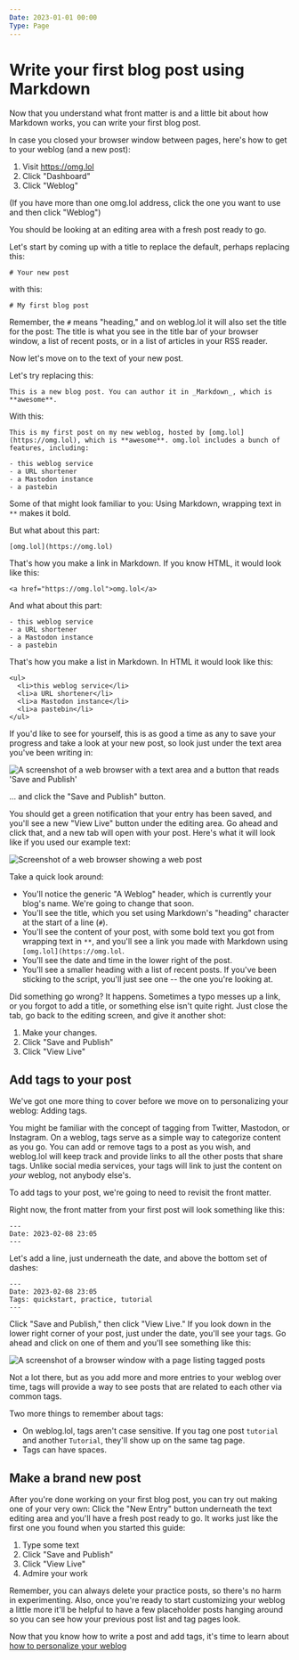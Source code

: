 ```yaml
---
Date: 2023-01-01 00:00
Type: Page
---
```


# Write your first blog post using Markdown

Now that you understand what front matter is and a little bit about how Markdown works, you can write your first blog post. 

In case you closed your browser window between pages, here's how to get to your weblog (and a new post): 

1. Visit <https://omg.lol>
2. Click "Dashboard"
3. Click "Weblog"

(If you have more than one omg.lol address, click the one you want to use and then click "Weblog") 

You should be looking at an editing area with a fresh post ready to go. 

Let's start by coming up with a title to replace the default, perhaps replacing this: 

```
# Your new post
```

with this: 

```
# My first blog post
```

Remember, the `#` means "heading," and on weblog.lol it will also set the title for the post: The title is what you see in the title bar of your browser window, a list of recent posts, or in a list of articles in your RSS reader.  

Now let's move on to the text of your new post. 

Let's try replacing this: 

```
This is a new blog post. You can author it in _Markdown_, which is **awesome**.
```

With this: 

```
This is my first post on my new weblog, hosted by [omg.lol](https://omg.lol), which is **awesome**. omg.lol includes a bunch of features, including:

- this weblog service
- a URL shortener
- a Mastodon instance
- a pastebin
```

Some of that might look familiar to you: Using Markdown, wrapping text in `**` makes it bold. 

But what about this part: 

```
[omg.lol](https://omg.lol)
```

That's how you make a link in Markdown. If you know HTML, it would look like this:

```
<a href="https://omg.lol">omg.lol</a>
```

And what about this part: 

```
- this weblog service
- a URL shortener
- a Mastodon instance
- a pastebin
```

That's how you make a list in Markdown. In HTML it would look like this:

```
<ul>
  <li>this weblog service</li>
  <li>a URL shortener</li>
  <li>a Mastodon instance</li>
  <li>a pastebin</li>
</ul>
```

If you'd like to see for yourself, this is as good a time as any to save your progress and take a look at your new post, so look just under the text area you've been writing in:

![A screenshot of a web browser with a text area and a button that reads 'Save and Publish'](ss_weblog_save_publish.jpg)

... and click the "Save and Publish" button. 

You should get a green notification that your entry has been saved, and you'll see a new "View Live" button under the editing area. Go ahead and click that, and a new tab will open with your post. Here's what it will look like if you used our example text: 

![Screenshot of a web browser showing a web post](ss_weblog_first_post.jpg)

Take a quick look around: 

- You'll notice the generic "A Weblog" header, which is currently your blog's name. We're going to change that soon. 
- You'll see the title, which you set using Markdown's "heading" character at the start of a line (`#`).
- You'll see the content of your post, with some bold text you got from wrapping text in `**`, and you'll see a link you made with Markdown using `[omg.lol](https://omg.lol`. 
- You'll see the date and time in the lower right of the post. 
- You'll see a smaller heading with a list of recent posts. If you've been sticking to the script, you'll just see one -- the one you're looking at. 

Did something go wrong? It happens. Sometimes a typo messes up a link, or you forgot to add a title, or something else isn't quite right. Just close the tab, go back to the editing screen, and give it another shot: 

1. Make your changes. 
2. Click "Save and Publish"
3. Click "View Live"

## Add tags to your post

We've got one more thing to cover before we move on to personalizing your weblog: Adding tags. 

You might be familiar with the concept of tagging from Twitter, Mastodon, or Instagram. On a weblog, tags serve as a simple way to categorize content as you go. You can add or remove tags to a post as you wish, and weblog.lol will keep track and provide links to all the other posts that share tags. Unlike social media services, your tags will link to just the content on _your_ weblog, not anybody else's. 

To add tags to your post, we're going to need to revisit the front matter. 

Right now, the front matter from your first post will look something like this:

```
---
Date: 2023-02-08 23:05
---
```

Let's add a line, just underneath the date, and above the bottom set of dashes: 

```
---
Date: 2023-02-08 23:05
Tags: quickstart, practice, tutorial
---
```

Click "Save and Publish," then click "View Live." If you look down in the lower right corner of your post, just under the date, you'll see your tags. Go ahead and click on one of them and you'll see something like this:

![A screenshot of a browser window with a page listing tagged posts](ss_weblog_tagpage.jpg)

Not a lot there, but as you add more and more entries to your weblog over time, tags will provide a way to see posts that are related to each other via common tags. 

Two more things to remember about tags:

- On weblog.lol, tags aren't case sensitive. If you tag one post `tutorial` and another `Tutorial`, they'll show up on the same tag page.
- Tags can have spaces. 

## Make a brand new post

After you're done working on your first blog post, you can try out making one of your very own: Click the "New Entry" button underneath the text editing area and you'll have a fresh post ready to go. It works just like the first one you found when you started this guide: 

1. Type some text 
2. Click "Save and Publish"
3. Click "View Live"
4. Admire your work

Remember, you can always delete your practice posts, so there's no harm in experimenting. Also, once you're ready to start customizing your weblog a little more it'll be helpful to have a few placeholder posts hanging around so you can see how your previous post list and tag pages look. 

Now that you know how to write a post and add tags, it's time to learn about [how to personalize your weblog][qs3]


[qs1]: /quickstart-1-intro
[qs2]: /quickstart-2-first-post
[qs3]: /quickstart-3-personalize
[qs4]: /quickstart-4-pages
[qs5]: /quickstart-5-advanced-config
